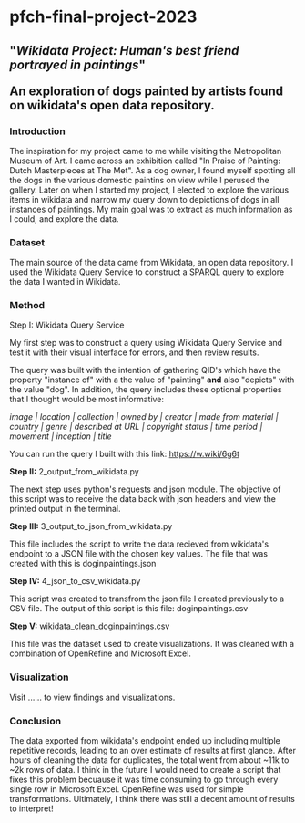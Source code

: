 # pfch-final-project-2023

<h2><b>"<i>Wikidata Project: Human's best friend portrayed in paintings</i>"</b>

An exploration of  dogs painted by artists found on wikidata's open data repository.</h2>

<h3><b>Introduction</b></h3>

The inspiration for my project came to me while visiting the Metropolitan Museum of Art. I came across an exhibition called "In Praise of Painting: Dutch Masterpieces at The Met". As a dog owner, I found myself spotting all the dogs in the various domestic paintins on view while I perused the gallery. Later on when I started my project, I elected to explore the various items in wikidata and narrow my query down to depictions of dogs in all instances of paintings. My main goal was to extract as much information as I could, and explore the data.

<h3><b>Dataset</b></h3>

The main source of the data came from Wikidata, an open data repository. 
I used the Wikidata Query Service to construct a SPARQL query to explore the data I wanted in Wikidata.

<h3><b>Method</b></h3>

Step I: Wikidata Query Service

My first step was to construct a query using Wikidata Query Service and test it with their visual interface for errors, and then review results. 

The query was built with the intention of gathering QID's which have the property "instance of" with a the value of "painting" <b>and</b> also "depicts" with the value "dog". In addition, the query includes these optional properties that I thought would be most informative:

<i>image | location | collection | owned by | creator | made from material | country | genre | described at URL | copyright status | time period | movement | inception | title </i>
   
 You can run the query I built with this link: https://w.wiki/6g6t


<b>Step II:</b> 2_output_from_wikidata.py

The next step uses python's requests and json module. The objective of this script was to receive the data back with json headers and view the printed output in the terminal.

<b>Step III:</b> 3_output_to_json_from_wikidata.py

This file includes the script to write the data recieved from wikidata's endpoint to a JSON file with the chosen key values. The file that was created with this is doginpaintings.json 

<b>Step IV:</b> 4_json_to_csv_wikidata.py

This script was created to transfrom the json file I created previously to a CSV file. 
The output of this script is this file: doginpaintings.csv

<b>Step V:</b> wikidata_clean_doginpaintings.csv 
<p>This file was the dataset used to create visualizations. It was cleaned with a combination of OpenRefine and Microsoft Excel. </p>

<h3><b>Visualization</b></h3>
Visit ...... to view findings and visualizations.

<h3><b>Conclusion</b></h3>

The data exported from wikidata's endpoint ended up including multiple repetitive records, leading to an over estimate of results at first glance. After hours of cleaning the data for duplicates, the total went from about ~11k to ~2k rows of data. I think in the future I would need to create a script that fixes this problem becuause it was time consuming to go through every single row in Microsoft Excel. OpenRefine was used for simple transformations. Ultimately, I think there was still a decent amount of results to interpret!






   
  









